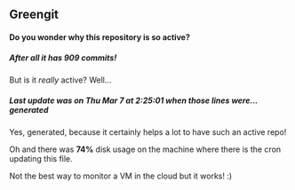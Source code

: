 ## Greengit

#### Do you wonder why this repository is so active?

##### After all it has 909 commits!

But is it *really* active? Well...

##### Last update was on Thu Mar 7 at 2:25:01 when those lines were... generated

Yes, generated, because it certainly helps a lot to have such an active repo!

Oh and there was **74%** disk usage on the machine
where there is the cron updating this file.

Not the best way to monitor a VM in the cloud but it works! :)
